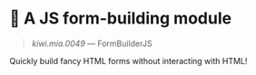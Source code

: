 # 🥝 A JS form-building module

> *kiwi.mia.0049* — FormBuilderJS

Quickly build fancy HTML forms without interacting with HTML!